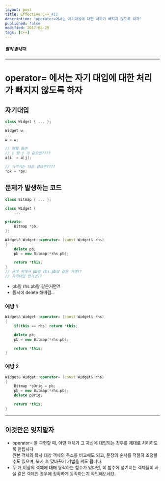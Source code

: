 ```yaml
---
layout: post
title: Effective C++_#11
description: "operator=에서는 자기대입에 대한 처리가 빠지지 않도록 하자"
published: false
modified: 2017-08-29
tags: [C++]
---
```


##### 빨리 끝내자

---

# operator= 에서는 자기 대입에 대한 처리가 빠지지 않도록 하자

## 자기대입

```cpp
class Widget { ... };

Widget w;
...
w = w;

// 예를 들면
// i 랑 j 가 같으면????
a[i] = a[j];

// 가리키는 대상 같으면????
*px = *py;
```
 
## 문제가 발생하는 코드

```cpp
class Bitmap { ... };

class Widget {
    ...

private:
    Bitmap *pb;
};

Widget& Widget::operator= (const Widget& rhs)
{
    delete pb;
    pb = new Bitmap(*rhs.pb);

    return *this;
}
// 근데 위에서 pb랑 rhs.pb랑 같은 거면??
// 자기대입 한거면??
```
* pb랑 rhs.pb랑 같은거면?!
* 동시에 delete 해버림..

### 예방 1
```cpp
Widget& Widget::operator= (const Widget& rhs)
{
    if(this == rhs) return *this;

    delete pb;
    pb = new Bitmap(*rhs.pb);

    return *this;
}
```

### 예방 2
```cpp
Widget& Widget::operator= (const Widget& rhs)
{
    Bitmap *pOrig = pb;
    pb = new Bitmap(*rhs.pb);
    delete pOrig;

    return *this;
}
```

---

## 이것만은 잊지말자

- operator= 을 구현할 때, 어떤 객체가 그 자신에 대입되는 경우를 제대로 처리하도록 만듭시다  
원본 객체와 복사 대상 객체의 주소를 비교해도 되고, 문장의 순서를 적절히 조정할 수도 있으며, 복사 후 맞바꾸기 기법을 써도 됩니다.
- 두 개 이상의 객체에 대해 동작하는 함수가 있다면, 이 함수에 넘겨지는 객체들이 사실 같은 객체인 경우에 정확하게 동작하는지 확인해보세요.